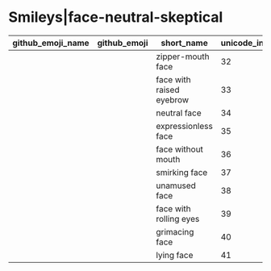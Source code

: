 # Smileys|face-neutral-skeptical

|github_emoji_name|github_emoji|short_name|unicode_index|
|---|---|---|---|
|||zipper-mouth face|32|
|||face with raised eyebrow|33|
|||neutral face|34|
|||expressionless face|35|
|||face without mouth|36|
|||smirking face|37|
|||unamused face|38|
|||face with rolling eyes|39|
|||grimacing face|40|
|||lying face|41|
